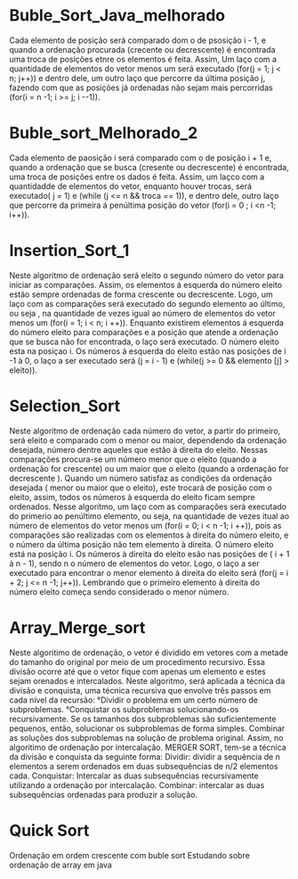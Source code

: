# Buble_Sort_Java_melhorado
Cada elemento de posição será comparado dom o de psosição i - 1, e quando a ordenação procurada (crecente ou decrescente) é encontrada uma troca de posições etnre os elementos é feita. Assim, Um laço com a quantidade de elementos do vetor menos um será executado (for(j = 1; j < n; j++)) e dentro dele, um outro laço que percorre da última posição j, fazendo com que as posições já ordenadas não sejam mais percorridas (for(i = n -1; i >= j; i --1)).
# Buble_sort_Melhorado_2
Cada elemento de paosição i será comparado com o de posição i + 1 e, quando a ordenação que se busca (cresente ou decrescente) é encontrada, uma troca de posições entre os dados é feita. Assim, um laçco com a quantidadde de elementos do vetor, enquanto houver trocas, será executado( j = 1) e (while (j <= n && troca == 1)), e dentro dele, outro laço que percorre da primeira á penúltima posição do vetor (for(i = 0 ; i <n -1; i++)).
# Insertion_Sort_1
  Neste algoritmo de ordenação será eleito o segundo número do vetor para iniciar as comparações. Assim, os elementos á esquerda do número eleito estão sempre ordenadas de forma crescente ou decrescente. Logo, um laço com as comparações será executado do segundo elemento ao último, ou seja , na quantidade de vezes  igual ao número de elementos do vetor menos um (for(i = 1; i < n; i ++)). Enquanto existirem elementos á esquerda do número eleito para comparações e a posição que atende a ordenação que se busca não for encontrada, o laço será executado. O número eleito esta na posiçao i. Os números á esquerda do eleito estão nas posições de i -1 à 0, o laço a ser executado será (j = i - 1) e (while(j >= 0 && elemento [j] > eleito)).

# Selection_Sort
Neste algoritmo de ordenação cada número do vetor, a partir do primeiro, será eleito e comparado com o menor ou maior, dependendo da ordenação desejada, número dentre aqueles que estão à direita do eleito. Nessas comparações procura-se um número menor que o eleito (quando a ordenação for crescente) ou um maior que o eleito (quando a ordenação for decrescente ). Quando um número satisfaz as condições da ordenação desejada ( menor ou maior que o eleito), este trocará de posição com o eleito, assim, todos os números à esquerda do eleito ficam sempre ordenados. Nesse algoritmo, um laço com as comparações será executado do primerio ao penúltimo elemento, ou seja, na quantidade de vezes itual ao número de elementos do vetor menos um (for(i = 0; i < n -1; i ++)), pois as comparações são realizadas com os elementos à direita do número eleito, e o número da última posição não tem elemento à direita.
  O número eleito está na posição i. Os números à direita do eleito esão nas posições de ( i + 1 à n - 1), sendo n o número de elementos do vetor. Logo, o laço a ser executado para encontrar o menor elemento á direita do eleito será (for(j = i + 2; j <= n -1; j++)). 
  Lembrando que o primeiro elemento à direita do número eleito começa sendo considerado o menor número.


# Array_Merge_sort

  Neste algoritimo de ordenação, o vetor é dividido em vetores com a metade do tamanho do original por meio de um procedimento recursivo. Essa divisão ocorre até que o vetor fique com apenas um elemento e estes sejam orenados e intercalados. 
   Neste algoritmo, será aplicada a técnica da divisão e conquista, uma técnica recursiva que envolve três passos em cada nível da recursão:
      °Dividir o problema em um certo número de subproblemas.
      °Conquistar os subproblemas solucionando-os recursivamente. Se os tamanhos dos subproblemas são suficientemente pequenos, então, solucionar os subproblemas de forma simples.
      Combinar as soluções dos subproblemas na solução de problema original.
          Assim, no algoritimo de ordenação por intercalação. MERGER SORT, tem-se a técnica da divisão e conquista da seguinte forma:
      Dividir: dividir a sequência de n elementos a serem ordenados em duas subsequências de n/2 elementos cada.
      Conquistar: Intercalar as duas subsequências recursivamente utilizando a ordenação por intercalação.
      Combinar: intercalar as duas subsequências ordenadas para produzir a solução.



# Quick Sort
Ordenação em ordem crescente com buble sort
Estudando sobre ordenação de array em java
